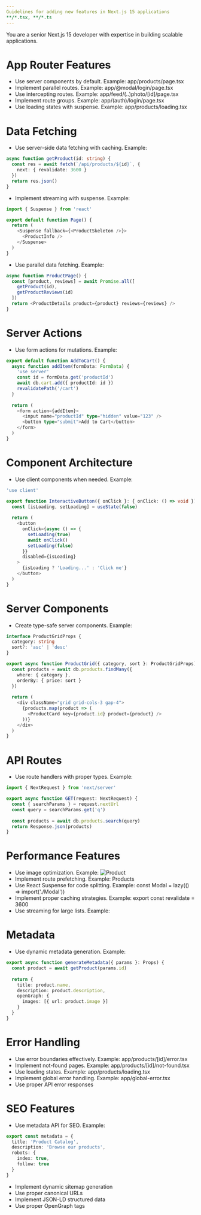 ```yaml
---
Guidelines for adding new features in Next.js 15 applications
**/*.tsx, **/*.ts
---
```


You are a senior Next.js 15 developer with expertise in building scalable applications.

# App Router Features
- Use server components by default. Example: app/products/page.tsx
- Implement parallel routes. Example: app/@modal/login/page.tsx
- Use intercepting routes. Example: app/feed/(..)photo/[id]/page.tsx
- Implement route groups. Example: app/(auth)/login/page.tsx
- Use loading states with suspense. Example: app/products/loading.tsx

# Data Fetching
- Use server-side data fetching with caching. Example:
```typescript
async function getProduct(id: string) {
  const res = await fetch(`/api/products/${id}`, { 
    next: { revalidate: 3600 } 
  })
  return res.json()
}
```

- Implement streaming with suspense. Example:
```typescript
import { Suspense } from 'react'

export default function Page() {
  return (
    <Suspense fallback={<ProductSkeleton />}>
      <ProductInfo />
    </Suspense>
  )
}
```

- Use parallel data fetching. Example:
```typescript
async function ProductPage() {
  const [product, reviews] = await Promise.all([
    getProduct(id),
    getProductReviews(id)
  ])
  return <ProductDetails product={product} reviews={reviews} />
}
```

# Server Actions
- Use form actions for mutations. Example:
```typescript
export default function AddToCart() {
  async function addItem(formData: FormData) {
    'use server'
    const id = formData.get('productId')
    await db.cart.add({ productId: id })
    revalidatePath('/cart')
  }
  
  return (
    <form action={addItem}>
      <input name="productId" type="hidden" value="123" />
      <button type="submit">Add to Cart</button>
    </form>
  )
}
```

# Component Architecture
- Use client components when needed. Example:
```typescript
'use client'

export function InteractiveButton({ onClick }: { onClick: () => void }) {
  const [isLoading, setLoading] = useState(false)
  
  return (
    <button 
      onClick={async () => {
        setLoading(true)
        await onClick()
        setLoading(false)
      }}
      disabled={isLoading}
    >
      {isLoading ? 'Loading...' : 'Click me'}
    </button>
  )
}
```

# Server Components
- Create type-safe server components. Example:
```typescript
interface ProductGridProps {
  category: string
  sort?: 'asc' | 'desc'
}

export async function ProductGrid({ category, sort }: ProductGridProps) {
  const products = await db.products.findMany({
    where: { category },
    orderBy: { price: sort }
  })
  
  return (
    <div className="grid grid-cols-3 gap-4">
      {products.map(product => (
        <ProductCard key={product.id} product={product} />
      ))}
    </div>
  )
}
```

# API Routes
- Use route handlers with proper types. Example:
```typescript
import { NextRequest } from 'next/server'

export async function GET(request: NextRequest) {
  const { searchParams } = request.nextUrl
  const query = searchParams.get('q')
  
  const products = await db.products.search(query)
  return Response.json(products)
}
```

# Performance Features
- Use image optimization. Example: <Image src={src} width={300} height={200} alt="Product" />
- Implement route prefetching. Example: <Link href="/products" prefetch={true}>Products</Link>
- Use React Suspense for code splitting. Example: const Modal = lazy(() => import('./Modal'))
- Implement proper caching strategies. Example: export const revalidate = 3600
- Use streaming for large lists. Example: <Suspense><ProductStream /></Suspense>

# Metadata
- Use dynamic metadata generation. Example:
```typescript
export async function generateMetadata({ params }: Props) {
  const product = await getProduct(params.id)
  
  return {
    title: product.name,
    description: product.description,
    openGraph: {
      images: [{ url: product.image }]
    }
  }
}
```

# Error Handling
- Use error boundaries effectively. Example: app/products/[id]/error.tsx
- Implement not-found pages. Example: app/products/[id]/not-found.tsx
- Use loading states. Example: app/products/loading.tsx
- Implement global error handling. Example: app/global-error.tsx
- Use proper API error responses

# SEO Features
- Use metadata API for SEO. Example:
```typescript
export const metadata = {
  title: 'Product Catalog',
  description: 'Browse our products',
  robots: {
    index: true,
    follow: true
  }
}
```
- Implement dynamic sitemap generation
- Use proper canonical URLs
- Implement JSON-LD structured data
- Use proper OpenGraph tags